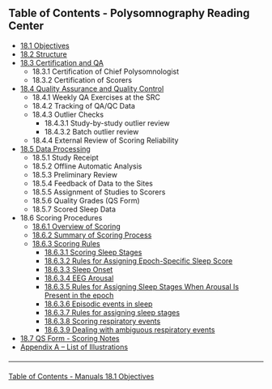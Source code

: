 ## Table of Contents - Polysomnography Reading Center

* [18.1 Objectives](:pages_path:/manuals/psg-reading-center/18-01-objectives.md)
* [18.2 Structure](:pages_path:/manuals/psg-reading-center/18-02-structure.md)
* [18.3 Certification and QA](:pages_path:/manuals/psg-reading-center/18-03-certification-and-qa.md)
  * 18.3.1  Certification of Chief Polysomnologist
  * 18.3.2  Certification of Scorers
* [18.4 Quality Assurance and Quality Control](:pages_path:/manuals/psg-reading-center/18-04-quality-assurance-and-control.md)
  * 18.4.1 Weekly QA Exercises at the SRC
  * 18.4.2 Tracking of QA/QC Data
  * 18.4.3 Outlier Checks
     * 18.4.3.1 Study-by-study outlier review
     * 18.4.3.2 Batch outlier review
  * 18.4.4 External Review of Scoring Reliability
* [18.5 Data Processing](:pages_path:/manuals/psg-reading-center/18-05-data-processing.md)
  * 18.5.1 Study Receipt
  * 18.5.2 Offline Automatic Analysis
  * 18.5.3 Preliminary Review
  * 18.5.4 Feedback of Data to the Sites
  * 18.5.5 Assignment of  Studies to Scorers
  * 18.5.6 Quality Grades (QS Form)
  * 18.5.7 Scored Sleep Data
* 18.6 Scoring Procedures
  * [18.6.1 Overview of Scoring](:pages_path:/manuals/psg-reading-center/18-06-01-overview-of-scoring.md)
  * [18.6.2 Summary of Scoring Process](:pages_path:/manuals/psg-reading-center/18-06-02-scoring-rules.md)
  * [18.6.3 Scoring Rules](:pages_path:/manuals/psg-reading-center/18-06-03-00-scoring-rules.md)
    * [18.6.3.1 Scoring Sleep Stages](:pages_path:/manuals/psg-reading-center/18-06-03-01-scoring-sleep-stages.md)
    * [18.6.3.2 Rules for Assigning Epoch-Specific Sleep Score](:pages_path:/manuals/psg-reading-center/18-06-03-02-rules-for-assigning-epoch-specific-sleep-score.md)
    * [18.6.3.3 Sleep Onset](:pages_path:/manuals/psg-reading-center/18-06-03-03-sleep-onset.md)
    * [18.6.3.4 EEG Arousal](:pages_path:/manuals/psg-reading-center/18-06-03-04-eeg-arousal.md)
    * [18.6.3.5 Rules for Assigning Sleep Stages When Arousal Is Present in the epoch](:pages_path:/manuals/psg-reading-center/06-03-05-rules-for-assigning-sleep-stages-when-arousal-is-present-in-the-epoch.md)
    * [18.6.3.6 Episodic events in sleep](:pages_path:/manuals/psg-reading-center/18-06-03-06-episodic-events-in-sleep.md)
    * [18.6.3.7 Rules for assigning sleep stages](:pages_path:/manuals/psg-reading-center/18-06-03-07-rules-for-assigning-sleep-stages.md)
    * [18.6.3.8 Scoring respiratory events](:pages_path:/manuals/psg-reading-center/18-06-03-08-scoring-respiratory-events.md)
    * [18.6.3.9 Dealing with ambiguous respiratory events](:pages_path:/manuals/psg-reading-center/18-06-03-09-dealing-with-ambiguous-respiratory-events.md)
* [18.7 QS Form - Scoring Notes](:pages_path:/manuals/psg-reading-center/18-07-qs-form-scoring-notes.md)
* [Appendix A – List of Illustrations](:pages_path:/manuals/psg-reading-center/18-AA-list-of-illustrations.md)


<hr class="soften" style="margin-top: 20px;margin-bottom: 20px;"/>

<div class="center">
<div class="btn-group">
  <a href=":pages_path:/manuals/manual-toc.md" class="btn btn-default">
    <span class="glyphicon glyphicon-chevron-left"></span>
    Table of Contents - Manuals
  </a>

  <a href=":pages_path:/manuals/psg-reading-center/18-01-objectives.md" class="btn btn-success">
    18.1 Objectives
    <span class="glyphicon glyphicon-chevron-right"></span>
  </a>
</div>
</div>
